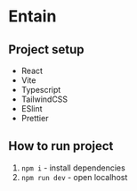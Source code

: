 # Entain

## Project setup

- React
- Vite
- Typescript
- TailwindCSS
- ESlint
- Prettier

## How to run project

1. `npm i` - install dependencies
2. `npm run dev` - open localhost

